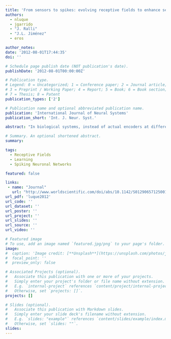 ```yaml
---
title: 'From sensors to spikes: evolving receptive fields to enhance sensorimotor information in a robot-arm'
authors:
  - nluque
  - jgarrido
  - "J. Ralli"
  - "J.L. Jiménez"
  - eros

author_notes:
date: '2012-08-01T17:44:35'
doi: ''

# Schedule page publish date (NOT publication's date).
publishDate: '2012-08-01T00:00:00Z'

# Publication type.
# Legend: 0 = Uncategorized; 1 = Conference paper; 2 = Journal article;
# 3 = Preprint / Working Paper; 4 = Report; 5 = Book; 6 = Book section;
# 7 = Thesis; 8 = Patent
publication_types: ['2']

# Publication name and optional abbreviated publication name.
publication: 'International Journal of Neural Systems'
publication_short: 'Int. J. Neur. Syst.'

abstract: "In biological systems, instead of actual encoders at different joints, proprioception signals are acquired through distributed receptive fields. In robotics, a single and accurate sensor output per link (encoder) is commonly used to track the position and the velocity. Interfacing bio-inspired control systems with spiking neural networks emulating the cerebellum with conventional robots is not a straight forward task. Therefore, it is necessary to adapt this one-dimensional measure (encoder output) into a multidimensional space (inputs for a spiking neural network) to connect, for instance, the spiking cerebellar architecture; i.e. a translation from an analog space into a distributed population coding in terms of spikes. This paper analyzes how evolved receptive fields (optimized towards information transmission) can efficiently generate a sensorimotor representation that facilitates its discrimination from other \"sensorimotor states\". This can be seen as an abstraction of the Cuneate Nucleus (CN) functionality in a robot-arm scenario. We model the CN as a spiking neuron population coding in time according to the response of mechanoreceptors during a multi-joint movement in a robot joint space. An encoding scheme that takes into account the relative spiking time of the signals propagating from peripheral nerve fibers to second-order somatosensory neurons is proposed. Due to the enormous number of possible encodings, we have applied an evolutionary algorithm to evolve the sensory receptive field representation from random to optimized encoding. Following the nature-inspired analogy, evolved configurations have shown to outperform simple hand-tuned configurations and other homogenized configurations based on the solution provided by the optimization engine (evolutionary algorithm). We have used artificial evolutionary engines as the optimization tool to circumvent nonlinearity responses in receptive fields."

# Summary. An optional shortened abstract.
summary:

tags:
  - Receptive Fields
  - Learning
  - Spiking Neuronal Networks

featured: false

links:
 - name: "Journal"
   url: "http://www.worldscientific.com/doi/abs/10.1142/S012906571250013X"
url_pdf: 'luque2012'
url_code: ''
url_dataset: ''
url_poster: ''
url_project: ''
url_slides: ''
url_source: ''
url_video: ''

# Featured image
# To use, add an image named `featured.jpg/png` to your page's folder.
image:
#  caption: 'Image credit: [**Unsplash**](https://unsplash.com/photos/jdD8gXaTZsc)'
#  focal_point: ''
#  preview_only: false

# Associated Projects (optional).
#   Associate this publication with one or more of your projects.
#   Simply enter your project's folder or file name without extension.
#   E.g. `internal-project` references `content/project/internal-project/index.md`.
#   Otherwise, set `projects: []`.
projects: []

# Slides (optional).
#   Associate this publication with Markdown slides.
#   Simply enter your slide deck's filename without extension.
#   E.g. `slides: "example"` references `content/slides/example/index.md`.
#   Otherwise, set `slides: ""`.
slides:
---
```

